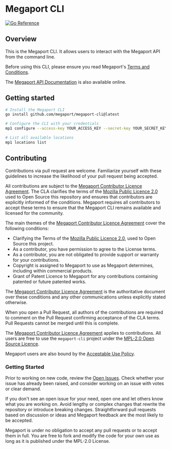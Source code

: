 # Megaport CLI

[![Go Reference](https://pkg.go.dev/badge/github.com/megaport/megaport-cli.svg)](https://pkg.go.dev/github.com/megaport/megaport-cli)

## Overview

This is the Megaport CLI. It allows users to interact with the Megaport API from the command line.

Before using this CLI, please ensure you read Megaport's [Terms and Conditions](https://www.megaport.com/legal/global-services-agreement/).

The [Megaport API Documentation](https://dev.megaport.com/) is also available online.

## Getting started 

```sh
# Install the Megaport CLI
go install github.com/megaport/megaport-cli@latest

# Configure the CLI with your credentials
mp1 configure --access-key YOUR_ACCESS_KEY --secret-key YOUR_SECRET_KEY

# List all available locations
mp1 locations list
```

## Contributing

Contributions via pull request are welcome. Familiarize yourself with these guidelines to increase the likelihood of your pull request being accepted.

All contributions are subject to the [Megaport Contributor Licence Agreement](CLA.md).
The CLA clarifies the terms of the [Mozilla Public Licence 2.0](LICENSE) used to Open Source this repository and ensures that contributors are explicitly informed of the conditions. Megaport requires all contributors to accept these terms to ensure that the Megaport CLI remains available and licensed for the community.

The main themes of the [Megaport Contributor Licence Agreement](CLA.md) cover the following conditions: 
- Clarifying the Terms of the [Mozilla Public Licence 2.0](LICENSE), used to Open Source this project.
- As a contributor, you have permission to agree to the License terms.
- As a contributor, you are not obligated to provide support or warranty for your contributions.
- Copyright is assigned to Megaport to use as Megaport determines, including within commercial products.
- Grant of Patent Licence to Megaport for any contributions containing patented or future patented works.

The [Megaport Contributor Licence Agreement](CLA.md) is the authoritative document over these conditions and any other communications unless explicitly stated otherwise.

When you open a Pull Request, all authors of the contributions are required to comment on the Pull Request confirming acceptance of the CLA terms. Pull Requests cannot be merged until this is complete.

The [Megaport Contributor Licence Agreement](CLA.md) applies to contributions. 
All users are free to use the `megaport-cli` project under the [MPL-2.0 Open Source Licence](LICENSE).

Megaport users are also bound by the [Acceptable Use Policy](https://www.megaport.com/legal/acceptable-use-policy).	

### Getting Started

Prior to working on new code, review the [Open Issues](../issues). Check whether your issue has already been raised, and consider working on an issue with votes or clear demand.

If you don't see an open issue for your need, open one and let others know what you are working on. Avoid lengthy or complex changes that rewrite the repository or introduce breaking changes. Straightforward pull requests based on discussion or ideas and Megaport feedback are the most likely to be accepted. 

Megaport is under no obligation to accept any pull requests or to accept them in full. You are free to fork and modify the code for your own use as long as it is published under the MPL-2.0 License.